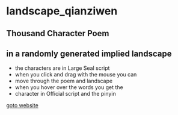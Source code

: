 # landscape_qianziwen
## Thousand Character Poem 
## in a randomly generated implied landscape
  - the characters are in Large Seal script
  - when you click and drag with the mouse you can 
  - move through the poem and landscape
  - when you hover over the words you get the 
  - character in Official script and the pinyin
  
[goto website](https://greggelong.github.io/landscape_qianziwen/)
